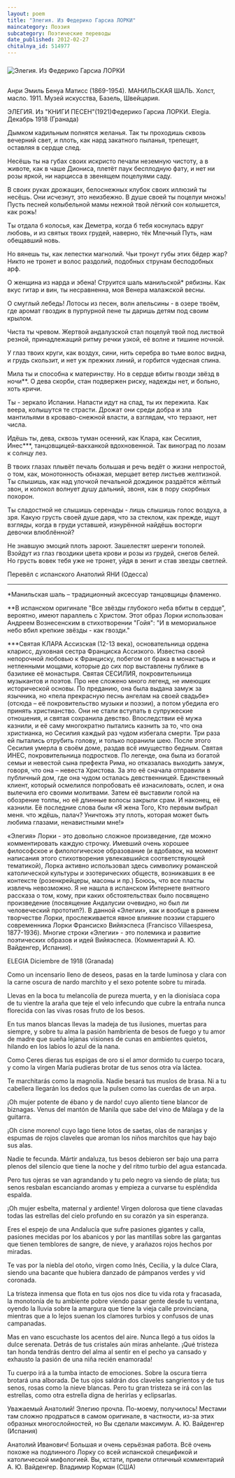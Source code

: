 ```yaml
---
layout: poem
title: "Элегия. Из Федерико Гарсиа ЛОРКИ"
maincategory: Поэзия
subcategory: Поэтические переводы
date_published: 2012-02-27
chitalnya_id: 514977
---
```


<img src="http://img01.chitalnya.ru/upload2/169/34495833190158.jpg" style="margin-top:10px; margin-bottom:15px" alt ="Элегия. Из Федерико Гарсиа ЛОРКИ" title="Элегия. Из Федерико Гарсиа ЛОРКИ">


Анри Эмиль Бенуа Матисс (1869-1954). МАНИЛЬСКАЯ ШАЛЬ. 
Холст, масло. 1911. Музей искусства, Базель, Швейцария.

ЭЛЕГИЯ. Из "КНИГИ ПЕСЕН"(1921)Федерико Гарсиа ЛОРКИ.
 Elegia.
 Декабрь 1918
(Гранада)

Дымком кадильным полнятся желанья.
Так ты проходишь сквозь вечерний свет,
и плоть, как нард закатного пыланья,
трепещет, оставляя в сердце след.

Несёшь ты на губах своих искристо
печали неземную чистоту,
а в животе, как в чаше Диониса,
плетёт паук бесплодную фату,
и нет ни розы яркой, ни нарцисса
в звенящем поцелуями саду.

В своих руках дрожащих, белоснежных
клубок своих иллюзий ты несёшь.
Они исчезнут, это неизбежно.
В душе своей ты поцелуи множь!
Пусть песней колыбельной мамы нежной
твой лёгкий сон колышется, как рожь!

Ты отдала б колосья, как Деметра,
когда б тебя коснулась вдруг любовь,
и из святых твоих грудей, наверно,
тёк Млечный Путь, нам обещавший новь.

Но вянешь ты, как лепестки магнолий.
Чьи тронут губы этих бёдер жар?
Никто не тронет и волос раздолий,
подобных струнам бесподобных арф.

О женщина из нарда и эбена!
Струится шаль манильской\* рябизны.
Как вкус гитар и вин, ты несравненна,
моя Венера малажской весны.

О смуглый лебедь! Лотосы из песен,
волн апельсины - в озере твоём,
где аромат гвоздик в пурпурной пене
ты даришь детям под своим крылом.

Чиста ты чревом. Жертвой андалузской
стал поцелуй твой под листвой резной,
принадлежащий ритму речки узкой,
её волне и тишине ночной.

У глаз твоих круги, как воздух, сини,
нить серебра во тьме волос видна,
и грудь скользит, и нет уж прежних линий,
и горбится чудесная спина.

Мила ты и способна к материнству.
Но в сердце вбиты гвозди звёзд в ночи\*\*.
О дева скорби, стан подвержен риску,
надежды нет, и больно, хоть кричи.

Ты - зеркало Испании. Напасти
идут на спад, ты их пережила.
Как веера, колышутся те страсти.
Дрожат они среди добра и зла
мантильями в кроваво-снежной власти,
а взглядам, что терзают, нет числа.

Идёшь ты, дева, сквозь туман осенний,
как Клара, как Сесилия, Инес\*\*\*,
танцовщицей-вакханкой вдохновенной.
Так виноград по лозам к солнцу лез.

В твоих глазах плывёт печаль большая
и речь ведёт о жизни непростой,
о том, как, монотонность обнажая,
мерцает ветер листьев желтизной.
Ты слышишь, как над улочкой печальной
дождинок раздаётся жёлтый звон,
и колокол волнует душу дальний,
звоня, как в пору скорбных похорон.

Ты сладостной не слышишь серенады -
лишь слышишь голос воздуха, а зря.
Какую грусть своей душе даря,
что за стеклом, как прежде, ищут взгляды,
когда в груди уставшей, изнурённой
найдёшь восторги девочки влюблённой?

Не знавшую эмоций плоть зароют.
Зашелестят шеренги тополей.
Взойдут из глаз гвоздики цвета крови
и розы из грудей, снегов белей.
Но грусть вовек тебя уже не тронет,
уйдя в зенит и став звезды светлей.

Перевёл с испанского Анатолий ЯНИ (Одесса)

_____________________________________
\*Манильская шаль – традиционный аксессуар танцовщицы фламенко.

\*\*В испанском оригинале "Все звёзды глубокого 
неба вбиты в сердце", вероятно, имеют параллель
с Христом. Этот образ Лорки использован Андреем
Вознесенским в стихотворении "Гойя":
"И в мемориальное небо вбил крепкие звёзды -
как гвозди."

\*\*\*Святая КЛАРА Ассизская (12-13 века), основательница ордена кларисс, духовная сестра Франциска Ассизкого. Известна своей непорочной любовью к Франциску, побегом от брака в монастырь и нетленными мощами, которые до сих пор выставлены публике в базилике её монастыря.
  Святая СЕСИЛИЯ, покровительница музыкантов и поэтов. Про нее сложено много легенд, не имеющих исторической основы. По преданию, она была выдана замуж за язычника, но «пела прекрасную песнь ангелам на своей свадьбе» (отсюда – её покровительство музыки и поэзии), а потом  убедила его принять христианство. Они не стали вступать в супружеские отношения, и святая сохранила девство.  Впоследствии её мужа казнили, и её саму многократно пытались казнить за то, что она христианка, но Сесилия каждый раз чудом избегала смерти. Три раза ей пытались отрубить голову, и  только поранили шею. После этого Сесилия умерла в своём доме, раздав всё имущество бедным. 
 Святая ИНЕС, покровительница подростков. По легенде, она была из богатой семьи и невестой сына префекта Рима, но отказалась выходить замуж, говоря, что она – невеста Христова. За это её сначала отправили в публичный дом, где она чудом осталась девственницей. Единственный клиент, который осмелился попробовать её изнасиловать, ослеп, и она вылечила его своими молитвами. Затем её выставили голой на обозрение толпы, но её длинные волосы закрыли срам. И наконец, её казнили. Её последние слова были «Я жена Того, Кто первым выбрал меня. что ждёшь, палач? Уничтожь эту плоть, которая может быть любима глазами, ненавистными мне!»

«Элегия» Лорки - это довольно сложное произведение, где можно комментировать каждую строчку. Имевший очень хорошее философское и филологическое образование (и вдобавок, на момент написания этого стихотворения увлекавшийся соответствующей тематикой), Лорка активно использовал здесь символику романской католической культуры и эзотерических обществ, возникавших в ее контексте (розенкрейцеры, масоны и пр.)
 Боюсь, что все пласты извлечь невозможно. Я не нашла в испанском Интернете внятного рассказа о том, кому, при каких обстоятельствах было посвящено произведение (посвящение Андалусии очевидно, но был ли человеческий прототип?).
В данной «Элегии», как и вообще в раннем творчестве Лорки, прослеживается явное влияние поэзии старшего современника Лорки Франсиско Вийяэспеса (Francisco Villaespesa, 1877-1936). Многие строки «Элегии» - это полемика и развитие поэтических образов и идей Вийяэспеса. 
(Комментарий А. Ю. Вайденгер, Испания).

ELEGIA
Diciembre de 1918
(Granada)

Como un incensario lleno de deseos,
pasas en la tarde luminosa y clara
con la carne oscura de nardo marchito
y el sexo potente sobre tu mirada.

Llevas en la boca tu melancol&#237;a
de pureza muerta, y en la dionis&#237;aca
copa de tu vientre la ara&#241;a que teje
el velo infecundo que cubre la entra&#241;a
nunca florecida con las vivas rosas
fruto de los besos.

En tus manos blancas
llevas la madeja de tus ilusiones,
muertas para siempre, y sobre tu alma
la pasi&#243;n hambrienta de besos de fuego
y tu amor de madre que sue&#241;a lejanas
visiones de cunas en ambientes quietos,
hilando en los labios lo azul de la nana.

Como Ceres dieras tus espigas de oro
si el amor dormido tu cuerpo tocara,
y como la virgen Mar&#237;a pudieras brotar
de tus senos otra v&#237;a l&#225;ctea.

Te marchitar&#225;s como la magnolia.
Nadie besar&#225; tus muslos de brasa.
Ni a tu cabellera llegar&#225;n los dedos
que la pulsen como
las cuerdas de un arpa.

&#161;Oh mujer potente de &#233;bano y de nardo!
cuyo aliento tiene blancor de biznagas.
Venus del mant&#243;n de Manila que sabe
del vino de M&#225;laga y de la guitarra.

&#161;Oh cisne moreno! cuyo lago tiene
lotos de saetas, olas de naranjas
y espumas de rojos claveles que aroman
los ni&#241;os marchitos que hay bajo sus alas.

Nadie te fecunda. M&#225;rtir andaluza,
tus besos debieron ser bajo una parra
plenos del silencio que tiene la noche
y del ritmo turbio del agua estancada.

Pero tus ojeras se van agrandando
y tu pelo negro va siendo de plata;
tus senos resbalan escanciando aromas
y empieza a curvarse tu espl&#233;ndida espalda.

&#161;Oh mujer esbelta, maternal y ardiente!
Virgen dolorosa que tiene clavadas
todas las estrellas del cielo profundo
en su coraz&#243;n ya sin esperanza.

Eres el espejo de una Andaluc&#237;a
que sufre pasiones gigantes y calla,
pasiones mecidas por los abanicos
y por las mantillas sobre las gargantas
que tienen temblores de sangre, de nieve,
y ara&#241;azos rojos hechos por miradas.

Te vas por la niebla del oto&#241;o, virgen
como In&#233;s, Cecilia, y la dulce Clara,
siendo una bacante que hubiera danzado
de p&#225;mpanos verdes y vid coronada.

La tristeza inmensa que flota en tus ojos
nos dice tu vida rota y fracasada,
la monoton&#237;a de tu ambiente pobre
viendo pasar gente desde tu ventana,
oyendo la lluvia sobre la amargura
que tiene la vieja calle provinciana,
mientras que a lo lejos suenan los clamores
turbios y confusos de unas campanadas.

Mas en vano escuchaste los acentos del aire.
Nunca lleg&#243; a tus o&#237;dos la dulce serenata.
Detr&#225;s de tus cristales a&#250;n miras anhelante.
&#161;Qu&#233; tristeza tan honda tendr&#225;s dentro del alma
al sentir en el pecho ya cansado y exhausto
la pasi&#243;n de una ni&#241;a reci&#233;n enamorada!

Tu cuerpo ir&#225; a la tumba
intacto de emociones.
Sobre la oscura tierra
brotar&#225; una alborada.
De tus ojos saldr&#225;n dos claveles sangrientos
y de tus senos, rosas como la nieve blancas.
Pero tu gran tristeza se ir&#225; con las estrellas,
como otra estrella digna de herirlas y eclipsarlas.

Уважаемый Анатолий! 
Элегию прочла. По-моему, получилось! 
Местами там сложно продраться в самом 
оригинале, в частности, из-за этих 
образных многослойностей, но Вы 
сделали максимум.
А. Ю. Вайденгер (Испания)

Анатолий Иванович! Большая и очень серьёзная работа. 
Всё очень похоже на подлинного Лорку со всей испанской 
спецификой и католической мифологией. Вы, кстати,
привели отличный комментарий А. Ю. Вайденгер.
Владимир Корман (США)






